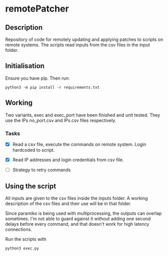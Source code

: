# remotePatcher

## Description

Repository of code for remotely updating and applying patches to scripts on remote systems. The scripts read inputs from the csv files in the input folder.

## Initialisation

Ensure you have pip. Then run:

```
python3 -m pip install -r requirements.txt
```

## Working

Two variants, exec and exec_port have been finished and unit tested. They use the IPs no_port.csv and IPs.csv files respectively.

### Tasks

- [x] Read a csv file, execute the commands on remote system. Login hardcoded to script.

- [x] Read IP addresses and login credentials from csv file.

- [ ] Strategy to retry commands

## Using the script

All inputs are given to the csv files inside the inputs folder. A working description of the csv files and their use will be in that folder.

Since paramiko is being used with multiprocessing, the outputs can overlap sometimes. I'm not able to guard against it without adding one second delays before every command, and that doesn't work for high latency connections. 

Run the scripts with 
```
python3 exec.py
```



